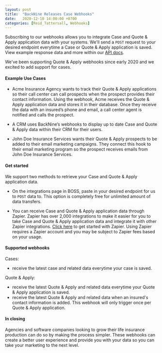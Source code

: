 ```yaml
---
layout: post
title:  "BackNine Releases Case Webhooks"
date:   2020-12-10 14:00:00 +0700
categories: [Reid_Tattersall, Webhooks]
---
```

Subscribing to our webhooks allows you to integrate Case and Quote & Apply application data with your systems. We'll send a `POST` request to your desired endpoint everytime a Case or Quote & Apply application is saved. View example response data and more within our [API docs](https://docs.back9ins.com/#webhooks).

We've been supporting Quote & Apply webhooks since early 2020 and we excited to add support for cases.

#### Example Use Cases
- Acme Insurance Agency wants to track their Quote & Apply applications so their call center can call prospects when the prospect provides their contact information. Using the webhook, Acme receives the Quote & Apply application data and stores it in their database. Once they receive the data with an insured’s phone and email, a call center agent is notified and calls the prospect.

- A CRM uses BackNine’s webhooks to display up to date Case and Quote & Apply data within their CRM for their users.

- John Doe Insurance Services wants their Quote & Apply prospects to be added to their email marketing campaigns. They connect this hook to their email marketing program so the prospect receives emails from John Doe Insurance Services.

#### Get started
We support two methods to retrieve your Case and Quote & Apply application data.
- On the integrations page in BOSS, paste in your desired endpoint for us to `POST` data to. This option is completely free for unlimited amount of data transfers.

- You can receive Case and Quote & Apply application data through Zapier. Zapier has over 2,000 integrations to make it easier for you to take Case and Quote & Apply application data and integrate it with other Zapier integrations. [Click here]((https://zapier.com/apps/backnine-insurance/integrations)) to get started with Zapier. Using Zapier requires a Zapier account and you may be subject to Zapier fees based on your usage.

#### Supported webhooks
Cases:
- receive the latest case and related data everytime your case is saved.

Quote & Apply:
- receive the latest Quote & Apply and related data everytime your Quote & Apply application is saved.
- receive the latest Quote & Apply and related data when an insured's contact information is added. This webhook will only trigger once per Quote & Apply application.

#### In closing
Agencies and software companies looking to grow their life insurance production can do so by making the process simpler. These webhooks can create a better user experience and provide you with your data so you can take your marketing to the next level.